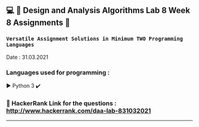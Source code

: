 ## :computer: :diamond_shape_with_a_dot_inside:  Design and Analysis Algorithms Lab 8  Week 8  Assignments :diamond_shape_with_a_dot_inside:

### ```Versatile Assignment Solutions in Minimum TWO Programming Languages```
Date : 31.03.2021

### Languages used for programming :
   :arrow_forward: Python 3 :heavy_check_mark:
   


### :link: HackerRank Link for the questions : http://www.hackerrank.com/daa-lab-831032021

********************************************************

